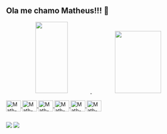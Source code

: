 ## Ola me chamo Matheus!!! 👋

<div align="center">
  <a href="https://github.com/Mathwz7">
  <img width="42%" height="195em" src="https://github-readme-stats.vercel.app/api?username=Mathwz7&show_icons=true&theme=dark&include_all_commits=true&count_private=true"/>
  <img width="50%" height="170em" src="https://github-readme-stats.vercel.app/api/top-langs/?username=Mathwz7&layout=compact&langs_count=7&theme=dark"/>
</div>

<div style="display: inline_block"><br>
  <img align="center" alt="Math-html" height="30" width="40" src="https://cdn.jsdelivr.net/gh/devicons/devicon/icons/html5/html5-original.svg">
  <img align="center" alt="Math-css" height="30" width="40" src="https://cdn.jsdelivr.net/gh/devicons/devicon/icons/css3/css3-original.svg">
  <img align="center" alt="Math-js" height="30" width="40" src="https://cdn.jsdelivr.net/gh/devicons/devicon/icons/javascript/javascript-original.svg">
  <img align="center" alt="Math-php" height="30" width="40" src="https://cdn.jsdelivr.net/gh/devicons/devicon/icons/php/php-original.svg">
  <img align="center" alt="Math-java" height="30" width="40" src="https://cdn.jsdelivr.net/gh/devicons/devicon/icons/java/java-original.svg">
  <img align="center" alt="Math-sql" height="30" width="40" src="https://cdn.jsdelivr.net/gh/devicons/devicon/icons/mysql/mysql-original.svg">
</div>
  
  ##
  
<div>
  <a href = "#"><img src="https://img.shields.io/badge/-Gmail-%23333?style=for-the-badge&logo=gmail&logoColor=white" target="_blank"></a>
  <a href="#" target="_blank"><img src="https://img.shields.io/badge/-LinkedIn-%230077B5?style=for-the-badge&logo=linkedin&logoColor=white" target="_blank"></a>
</div>
